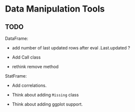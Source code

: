 # Data Manipulation Tools

## TODO

DataFrame:

- add number of last updated rows after eval .Last.updated ?

- Add Call class

- rethink remove method

StatFrame:

- Add correlations.

- Think about adding `Missing` class

- Think about adding ggplot support.
